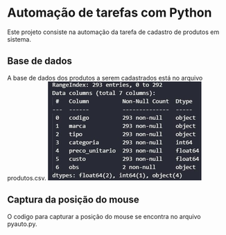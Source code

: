 # Automação de tarefas com Python

Este projeto consiste na automação da tarefa de cadastro de produtos em sistema.

## Base de dados

A base de dados dos produtos a serem cadastrados está no arquivo produtos.csv.
<img src="produtos.jpg" alt="Tabela de produtos" />

## Captura da posição do mouse

O codigo para capturar a posição do mouse se encontra no arquivo pyauto.py.